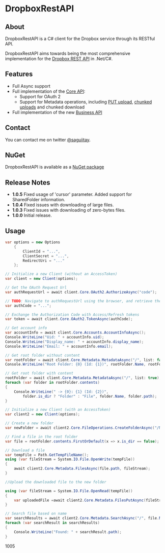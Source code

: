 # DropboxRestAPI

## About

DropboxRestAPI is a C# client for the Dropbox service through its RESTful API.

DropboxRestAPI aims towards being the most comprehensive implementation for the [Dropbox REST API](https://www.dropbox.com/developers/) in .Net/C#.

## Features

+ Full Async support
+ Full implementation of the [Core API](https://www.dropbox.com/developers/core/docs):
  - Support for OAuth 2
  - Support for Metadata operations, including [PUT upload](https://www.dropbox.com/developers/core/docs#files_put), [chunked uploads](https://www.dropbox.com/developers/core/docs#chunked-upload) and chunked download
+ Full implementation of the new [Business API](https://www.dropbox.com/developers/business/docs)

## Contact

You can contact me on twitter [@saguiitay](https://twitter.com/saguiitay).

## NuGet

DropboxRestAPI is available as a [NuGet package](https://www.nuget.org/packages/DropboxRestAPI)

## Release Notes

+ **1.0.5**   Fixed usage of 'cursor' parameter. Added support for SharedFolder information.
+ **1.0.4**   Fixed issues with downloading of large files.
+ **1.0.3**   Fixed issues with downloading of zero-bytes files.
+ **1.0.0**   Initial release.

## Usage

```csharp
var options = new Options
    {
        ClientId = "...",
        ClientSecret = "...",
        RedirectUri = "..."
    };

// Initialize a new Client (without an AccessToken)
var client = new Client(options);

// Get the OAuth Request Url
var authRequestUrl = await client.Core.OAuth2.AuthorizeAsync("code");

// TODO: Navigate to authRequestUrl using the browser, and retrieve the Authorization Code from the response
var authCode = "...";

// Exchange the Authorization Code with Access/Refresh tokens
var token = await client.Core.OAuth2.TokenAsync(authCode);

// Get account info
var accountInfo = await client.Core.Accounts.AccountInfoAsync();
Console.WriteLine("Uid: " + accountInfo.uid);
Console.WriteLine("Display_name: " + accountInfo.display_name);
Console.WriteLine("Email: " + accountInfo.email);

// Get root folder without content
var rootFolder = await client.Core.Metadata.MetadataAsync("/", list: false);
Console.WriteLine("Root Folder: {0} (Id: {1})", rootFolder.Name, rootFolder.path);

// Get root folder with content
rootFolder = await client.Core.Metadata.MetadataAsync("/", list: true);
foreach (var folder in rootFolder.contents)
{
    Console.WriteLine(" -> {0}: {1} (Id: {2})", 
        folder.is_dir ? "Folder" : "File", folder.Name, folder.path);
}

// Initialize a new Client (with an AccessToken)
var client2 = new Client(options);

// Create a new folder
var newFolder = await client2.Core.FileOperations.CreateFolderAsync("/New Folder");

// Find a file in the root folder
var file = rootFolder.contents.FirstOrDefault(x => x.is_dir == false);

// Download a file
var tempFile = Path.GetTempFileName();
using (var fileStream = System.IO.File.OpenWrite(tempFile))
{
    await client2.Core.Metadata.FilesAsync(file.path, fileStream);
}

//Upload the downloaded file to the new folder

using (var fileStream = System.IO.File.OpenRead(tempFile))
{
    var uploadedFile =await client2.Core.Metadata.FilesPutAsync(fileStream, newFolder.path + "/" + file.Name);
}

// Search file based on name
var searchResults = await client2.Core.Metadata.SearchAsync("/", file.Name);
foreach (var searchResult in searchResults)
{
    Console.WriteLine("Found: " + searchResult.path);
}
```

1005
